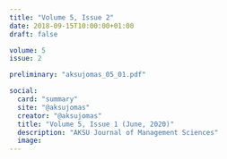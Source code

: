```yaml
---
title: "Volume 5, Issue 2"
date: 2018-09-15T10:00:00+01:00
draft: false

volume: 5
issue: 2

preliminary: "aksujomas_05_01.pdf" 

social:
  card: "summary"
  site: "@aksujomas"
  creator: "@aksujomas" 
  title: "Volume 5, Issue 1 (June, 2020)"
  description: "AKSU Journal of Management Sciences"
  image: 
---
```


